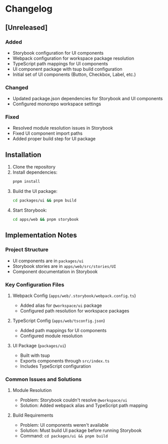 # Changelog

## [Unreleased]

### Added
- Storybook configuration for UI components
- Webpack configuration for workspace package resolution
- TypeScript path mappings for UI components
- UI component package with tsup build configuration
- Initial set of UI components (Button, Checkbox, Label, etc.)

### Changed
- Updated package.json dependencies for Storybook and UI components
- Configured monorepo workspace settings

### Fixed
- Resolved module resolution issues in Storybook
- Fixed UI component import paths
- Added proper build step for UI package

## Installation

1. Clone the repository
2. Install dependencies:
   ```bash
   pnpm install
   ```
3. Build the UI package:
   ```bash
   cd packages/ui && pnpm build
   ```
4. Start Storybook:
   ```bash
   cd apps/web && pnpm storybook
   ```

## Implementation Notes

### Project Structure
- UI components are in `packages/ui`
- Storybook stories are in `apps/web/src/stories/UI`
- Component documentation in Storybook

### Key Configuration Files
1. Webpack Config (`apps/web/.storybook/webpack.config.ts`)
   - Added alias for `@workspace/ui` package
   - Configured path resolution for workspace packages

2. TypeScript Config (`apps/web/tsconfig.json`)
   - Added path mappings for UI components
   - Configured module resolution

3. UI Package (`packages/ui`)
   - Built with tsup
   - Exports components through `src/index.ts`
   - Includes TypeScript configuration

### Common Issues and Solutions
1. Module Resolution
   - Problem: Storybook couldn't resolve `@workspace/ui`
   - Solution: Added webpack alias and TypeScript path mapping

2. Build Requirements
   - Problem: UI components weren't available
   - Solution: Must build UI package before running Storybook
   - Command: `cd packages/ui && pnpm build` 